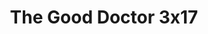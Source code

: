 ---
layout: episodios
title: "The Good Doctor 3x17"
url_serie_padre: 'the-good-doctor/temporada-3'
category: 'series'
capitulo: 'yes'
anio: '2019'
prev: 'capitulo-16'
proximo: 'capitulo-18'
sandbox: allow-same-origin allow-forms
idioma: 'Subtitulado'
calidad: 'Full HD'
reproductor: 'fembed'
image_banner: 'https://res.cloudinary.com/dmsdzouoo/image/upload/v1569378782/edLV34FXx1iFJA3hbZE7SYRSS4m-min_a6jdfg.jpg'
reproductores_fembed: ["https://api.cuevana3.io/stream/index.php?file=ek5lbm9xYWNrS0xYMTZLa2xNbkdvY3ZTb3BtZng4TGp6ZFpobGFMUGtOelcwcUZmbWRIVzRkakVuS0JnbEplcG1KUnNZSlRTMGViVTBxZGdsdEhPb3ByWlpxUnJ4NVBBbXFocllLRFNsWmJheEorYmw5R2wyTmZIbUd4a2w1bW1sNXByYTJlYm9PUFQxcWVScDl2UjJLSFdtS1NjeHc9PQ","Subtitulado","https://feurl.com/v/rg86wbemmxkz7jx","Subtitulado","https://www.seriemega.site/v/d25lrhxjj0qpwj1","Subtitulado","https://feurl.com/v/ryx7ruemedxp--7","Subtitulado","https://feurl.com/v/ryx7wiemmx3dxp5","Subtitulado","https://fembed.live/v/13l-6cj-j3p8603","Subtitulado","https://gdriveplayer.co/embed2.php?link=NaC8cmW%252BEZkKuukC5Khn4gCkUpmm358iL6fjmuqvE66L%252FwnkwG5xTHzFaGSyV52gK7yiBnCsyYphM4%252BxIMCgSKSJyowHYSQJgaS3PFHyTgG2xb%252BfBNESdRjrD1OP3j7fJjIv3caykZwYyInAE79yw8wmVnB59JA3998KinaMqXZZXv%252BVJbf7DBDHyom%252B8yylXP0vjidDGdsbfFZJ4SyLmI","Subtitulado","https://player.premiumstream.live/player.php?id=MTQ0OQ&sub=https://sub.cuevana2.io/vtt-sub/sub7/The.Good.Doctor.S03E17.vtt","Subtitulado","https://player.openloadpremium.com/player.php?id=MTI5MA","Subtitulado"]
tags:
- Drama
---
